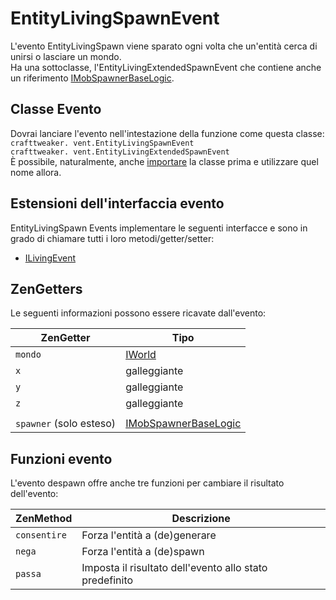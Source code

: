 # EntityLivingSpawnEvent

L'evento EntityLivingSpawn viene sparato ogni volta che un'entità cerca di unirsi o lasciare un mondo.  
Ha una sottoclasse, l'EntityLivingExtendedSpawnEvent che contiene anche un riferimento [IMobSpawnerBaseLogic](/Vanilla/TileEntity/IMobSpawnerBaseLogic).

## Classe Evento

Dovrai lanciare l'evento nell'intestazione della funzione come questa classe:  
`crafttweaker. vent.EntityLivingSpawnEvent`  
`crafttweaker. vent.EntityLivingExtendedSpawnEvent`  
È possibile, naturalmente, anche [importare](/AdvancedFunctions/Import/) la classe prima e utilizzare quel nome allora.

## Estensioni dell'interfaccia evento

EntityLivingSpawn Events implementare le seguenti interfacce e sono in grado di chiamare tutti i loro metodi/getter/setter:

- [ILivingEvent](/Vanilla/Events/Events/ILivingEvent/)

## ZenGetters

Le seguenti informazioni possono essere ricavate dall'evento:

| ZenGetter               | Tipo                                                             |
| ----------------------- | ---------------------------------------------------------------- |
| `mondo`                 | [IWorld](/Vanilla/World/IWorld/)                                 |
| `x`                     | galleggiante                                                     |
| `y`                     | galleggiante                                                     |
| `z`                     | galleggiante                                                     |
|                         |                                                                  |
| `spawner` (solo esteso) | [IMobSpawnerBaseLogic](/Vanilla/TileEntity/IMobSpawnerBaseLogic) |

## Funzioni evento

L'evento despawn offre anche tre funzioni per cambiare il risultato dell'evento:

| ZenMethod    | Descrizione                                             |
| ------------ | ------------------------------------------------------- |
| `consentire` | Forza l'entità a (de)generare                           |
| `nega`       | Forza l'entità a (de)spawn                              |
| `passa`      | Imposta il risultato dell'evento allo stato predefinito |